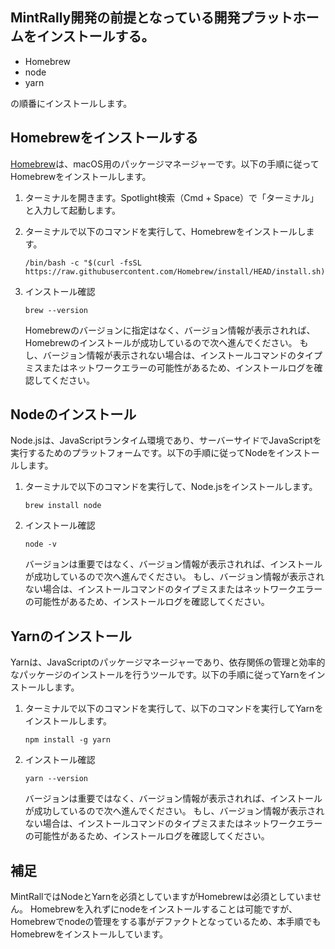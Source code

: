 ## MintRally開発の前提となっている開発プラットホームをインストールする。
- Homebrew
- node
- yarn
  
の順番にインストールします。

## Homebrewをインストールする
[Homebrew](https://brew.sh/index_ja "配布元サイトへのリンク")は、macOS用のパッケージマネージャーです。以下の手順に従ってHomebrewをインストールします。

1. ターミナルを開きます。Spotlight検索（Cmd + Space）で「ターミナル」と入力して起動します。

2. ターミナルで以下のコマンドを実行して、Homebrewをインストールします。

   ```shell
   /bin/bash -c "$(curl -fsSL https://raw.githubusercontent.com/Homebrew/install/HEAD/install.sh)"
   ```

3. インストール確認
   ```shell
   brew --version
   ``` 
   Homebrewのバージョンに指定はなく、バージョン情報が表示されれば、Homebrewのインストールが成功しているので次へ進んでください。
   もし、バージョン情報が表示されない場合は、インストールコマンドのタイプミスまたはネットワークエラーの可能性があるため、インストールログを確認してください。

## Nodeのインストール
Node.jsは、JavaScriptランタイム環境であり、サーバーサイドでJavaScriptを実行するためのプラットフォームです。以下の手順に従ってNodeをインストールします。
1. ターミナルで以下のコマンドを実行して、Node.jsをインストールします。
   ```shell
   brew install node
   ```
   
2. インストール確認
   ```shell
   node -v
   ```
   バージョンは重要ではなく、バージョン情報が表示されれば、インストールが成功しているので次へ進んでください。
   もし、バージョン情報が表示されない場合は、インストールコマンドのタイプミスまたはネットワークエラーの可能性があるため、インストールログを確認してください。
   
## Yarnのインストール
Yarnは、JavaScriptのパッケージマネージャーであり、依存関係の管理と効率的なパッケージのインストールを行うツールです。以下の手順に従ってYarnをインストールします。
1. ターミナルで以下のコマンドを実行して、以下のコマンドを実行してYarnをインストールします。

   ```shell
   npm install -g yarn
   ```
   
2. インストール確認
   ```shell
   yarn --version
   ```
   バージョンは重要ではなく、バージョン情報が表示されれば、インストールが成功しているので次へ進んでください。
   もし、バージョン情報が表示されない場合は、インストールコマンドのタイプミスまたはネットワークエラーの可能性があるため、インストールログを確認してください。

## 補足
MintRallではNodeとYarnを必須としていますがHomebrewは必須としていません。
Homebrewを入れずにnodeをインストールすることは可能ですが、Homebrewでnodeの管理をする事がデファクトとなっているため、本手順でもHomebrewをインストールしています。

